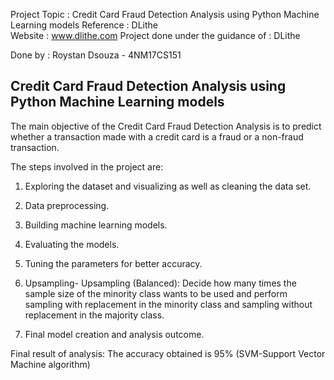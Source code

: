 Project Topic : Credit Card Fraud Detection Analysis using Python Machine Learning models
Reference : DLithe  
Website : www.dlithe.com
Project done under the guidance of : DLithe

Done by : Roystan Dsouza - 4NM17CS151
## Credit Card Fraud Detection Analysis using Python Machine Learning models

The main objective of the Credit Card Fraud Detection Analysis is to predict whether a transaction made with a credit card is a fraud or a non-fraud transaction.

The steps involved in the project are:

1. Exploring the dataset and visualizing as well as cleaning the data set.

2. Data preprocessing.

3. Building machine learning models.

4. Evaluating the models.

5. Tuning the parameters for better accuracy.

6. Upsampling- Upsampling (Balanced): Decide how many times the sample size of the minority class wants to be used and perform sampling with replacement in the minority class      and sampling without replacement in the majority class.

7. Final model creation and analysis outcome.

Final result of analysis:
The accuracy obtained is 95% (SVM-Support Vector Machine algorithm)
